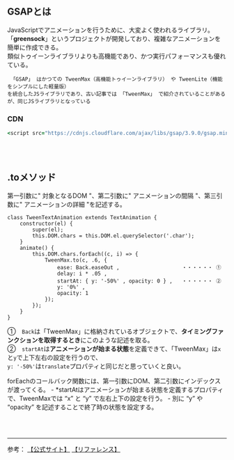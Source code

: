 ## GSAPとは
JavaScriptでアニメーションを行うために、大変よく使われるライブラリ。  
「**greensock**」というプロジェクトが開発しており、複雑なアニメーションを簡単に作成できる。  
類似トゥイーンライブラリよりも高機能であり、かつ実行パフォーマンスも優れている。  

     「GSAP」 はかつての TweenMax（高機能トゥイーンライブラリ） や TweenLite（機能をシンプルにした軽量版）  
    を統合したJSライブラリであり、古い記事では 「TweenMax」 で紹介されていることがあるが、同じJSライブラリとなっている  

### CDN
```rb
<script src="https://cdnjs.cloudflare.com/ajax/libs/gsap/3.9.0/gsap.min.js"></script>
```

<br><br>

## .toメソッド
第一引数に" 対象となるDOM "、第二引数に" アニメーションの間隔 "、第三引数に" アニメーションの詳細 "を記述する。  

```
class TweenTextAnimation extends TextAnimation {
    constructor(el) {
        super(el);
        this.DOM.chars = this.DOM.el.querySelector('.char');
    }
    animate() {
        this.DOM.chars.forEach((c, i) => {
            TweenMax.to(c, .6, {
                ease: Back.easeOut ,                    ・・・・・・ ①
                delay: i * .05 ,
                startAt: { y: '-50%' , opacity: 0 } ,   ・・・・・・ ②
                y: '0%' ,
                opacity: 1
            });
        });
    }
}
```

①　`Back`は「TweenMax」に格納されているオブジェクトで、**タイミングファンクションを取得するとき**にこのような記述を取る。  
②　`startAt`は**アニメーションが始まる状態**を定義できて、「TweenMax」は`x`と`y`で上下左右の設定を行うので、  
`y: '-50%'`は`translate`プロパティと同じだと思っていくと良い。  

forEachのコールバック関数には、第一引数にDOM、第二引数にインデックスが渡ってくる。
                    - *startAtはアニメーションが始まる状態を定義するプロパティで、TweenMaxでは “x” と “y” で左右上下の設定を行う。
                    - 別に “y” や “opacity” を記述することで終了時の状態を設定する。



<br><br>

---

参考：
[【公式サイト】](https://greensock.com/get-started/)
[【リファレンス】](https://ics.media/entry/7162/)










